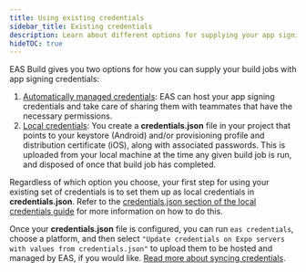 ```yaml
---
title: Using existing credentials
sidebar_title: Existing credentials
description: Learn about different options for supplying your app signing credentials to EAS Build.
hideTOC: true
---
```


EAS Build gives you two options for how you can supply your build jobs with app signing credentials:

1. [Automatically managed credentials](/app-signing/managed-credentials/): EAS can host your app signing credentials and take care of sharing them with teammates that have the necessary permissions.
2. [Local credentials](/app-signing/local-credentials/): You create a **credentials.json** file in your project that points to your keystore (Android) and/or provisioning profile and distribution certificate (iOS), along with associated passwords. This is uploaded from your local machine at the time any given build job is run, and disposed of once that build job has completed.

Regardless of which option you choose, your first step for using your existing set of credentials is to set them up as local credentials in **credentials.json**. Refer to the [credentials.json section of the local credentials guide](/app-signing/local-credentials/#credentialsjson) for more information on how to do this.

Once your **credentials.json** file is configured, you can run `eas credentials`, choose a platform, and then select `"Update credentials on Expo servers with values from credentials.json"` to upload them to be hosted and managed by EAS, if you would like. [Read more about syncing credentials](/app-signing/syncing-credentials/).